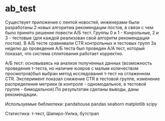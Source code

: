 # ab_test
Существует приложение с лентой новостей, инженерами были разработаны 2 новых алгоритма рекомендации постов, в связи с чем было принято решение повести А/Б тест.
Группы 0 и 1 - Конрольные, 2 и 3 - тестовые (для каждой реализован свой алгоритм рекомендации постов).
В А/Б тесте сравнивали CTR контрольных и тестовых групп
 За неделю до проведения А/Б теста был проведен А/А тест, который показал, что система сплитования работает корректно.
 
 А/Б тест: основываясь на анализе полученных данных (возможность проведения т-теста, но наличие юзеров с малым количеством просмотров)был выбран метод исследования т-тест на сглаженном CTR.
 Эксперимент показал снижение  CTR в тестовой группе, изменение распределения метрики (в контроле - одномодальное, в тестовой группе - бимодальное).По результатам сделаны выводы, даны рекомендации.
 
 Используемые библиотеки:
pandahouse
pandas
seaborn 
matplotlib
scipy

Статистика: т-тест, Шапиро-Уилка, бутстрап
